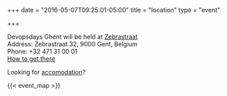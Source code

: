 +++
date = "2016-05-07T09:25:01-05:00"
title = "location"
type = "event"

+++

Devopsdays Ghent will be held at <a href="http://www.zebrastrat.be">Zebrastraat</a><br />
Address: Zebrastraat 32, 9000 Gent, Belgium<br />
Phone: +32 471 31 00 01<br />
<a href="http://www.zebrastraat.be/pages/routebeschrijving.html" target="_new">How to get there</a>

Looking for <a href="https://visit.gent.be/en/accommodation">accomodation</a>?

{{< event_map >}}
